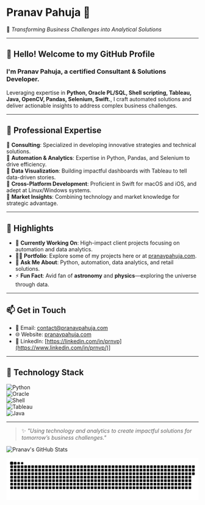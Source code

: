 # Pranav Pahuja 🌟  
🚀 *Transforming Business Challenges into Analytical Solutions*  

---

## 👋 Hello! Welcome to my GitHub Profile

### I'm Pranav Pahuja, a certified Consultant & Solutions Developer.

Leveraging expertise in **Python, Oracle PL/SQL, Shell scripting, Tableau, Java, OpenCV, Pandas, Selenium, Swift.**, I craft automated solutions and deliver actionable insights to address complex business challenges.

---
## 💼 Professional Expertise

🔹 **Consulting**: Specialized in developing innovative strategies and technical solutions.  
🔹 **Automation & Analytics**: Expertise in Python, Pandas, and Selenium to drive efficiency.  
🔹 **Data Visualization**: Building impactful dashboards with Tableau to tell data-driven stories.  
🔹 **Cross-Platform Development**: Proficient in Swift for macOS and iOS, and adept at Linux/Windows systems.  
🔹 **Market Insights**: Combining technology and market knowledge for strategic advantage.

---

## 🌟 Highlights

- 🔭 **Currently Working On**: High-impact client projects focusing on automation and data analytics.  
- 👨‍💻 **Portfolio**: Explore some of my projects here or at [pranavpahuja.com](https://pranavpahuja.com).  
- 💬 **Ask Me About**: Python, automation, data analytics, and retail solutions.  
- ⚡ **Fun Fact**: Avid fan of **astronomy** and **physics**—exploring the universe through data.

---

## 📫 Get in Touch  

- 📧 Email: [contact@pranavpahuja.com](mailto:contact@pranavpahuja.com)  
- 🌐 Website: [pranavpahuja.com](https://pranavpahuja.com)  
- 💼 LinkedIn: [https://linkedin.com/in/prnvp](https://www.linkedin.com/in/prnvp/)]

---

## 🚀 Technology Stack  

![Python](https://img.shields.io/badge/Python-3776AB?style=for-the-badge&logo=python&logoColor=white)  
![Oracle](https://img.shields.io/badge/Oracle-CC2927?style=for-the-badge&logo=oracle&logoColor=white)  
![Shell](https://img.shields.io/badge/Shell_Scripting-5391FE?style=for-the-badge&logo=gnu-bash&logoColor=white)  
![Tableau](https://img.shields.io/badge/Tableau-E97627?style=for-the-badge&logo=tableau&logoColor=white)  
![Java](https://img.shields.io/badge/Java-007396?style=for-the-badge&logo=java&logoColor=white)  

---

> ✨ *"Using technology and analytics to create impactful solutions for tomorrow’s business challenges."*

![Pranav's GitHub Stats](https://github-readme-stats.vercel.app/api?username=pranavpahuja&show_icons=true&theme=radical)

<img src="https://raw.githubusercontent.com/pranavpahuja/pranavpahuja/output/snake.svg" alt="Snake animation" />
